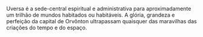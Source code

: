 ﻿Uversa é a sede-central espiritual e administrativa para aproximadamente um trilhão de mundos habitados ou habitáveis. A glória, grandeza e perfeição da capital de Orvônton ultrapassam quaisquer das maravilhas das criações do tempo e do espaço.